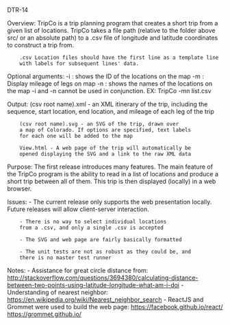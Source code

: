 DTR-14

Overview:
        TripCo is a trip planning program that creates a short trip 
        from a given list of locations. TripCo takes a file path (relative to 
        the folder above src/ or an absolute path) to a .csv file of longitude 
        and latitude coordinates to construct a trip from. 

        .csv Location files should have the first line as a template line 
        with labels for subsequent lines' data. 

Optional arguments:
            -i : shows the ID of the locations on the map
            -m : Display mileage of legs on map
            -n : shows the names of the locations on the map
        -i and -n cannot be used in conjunction. 
        EX: TripCo -mn list.csv

Output:
        (csv root name).xml - an XML itinerary of the trip, 
        including the sequence, start location, end location, 
        and mileage of each leg of the trip
        
        (csv root name).svg - an SVG of the trip, drawn over 
        a map of Colorado. If options are specified, text labels
        for each one will be added to the map

        View.html - A web page of the trip will automatically be 
        opened displaying the SVG and a link to the raw XML data

Purpose:
        The first release introduces many features. The main feature
        of the TripCo program is the ability to read in a list of 
        locations and produce a short trip between all of them. 
        This trip is then displayed (locally) in a web browser. 
        
Issues:
        - The current release only supports the web presentation
        locally. Future releases will allow client-server interaction.
        
        - There is no way to select individual locations
        from a .csv, and only a single .csv is accepted

        - The SVG and web page are fairly basically formatted

        - The unit tests are not as robust as they could be, and
        there is no master test runner

Notes:
        - Assistance for great circle distance from:
            http://stackoverflow.com/questions/3694380/calculating-distance-between-two-points-using-latitude-longitude-what-am-i-doi
        - Understanding of nearest neighbor:
            https://en.wikipedia.org/wiki/Nearest_neighbor_search
        - ReactJS and Grommet were used to build the web page:
            https://facebook.github.io/react/
            https://grommet.github.io/
